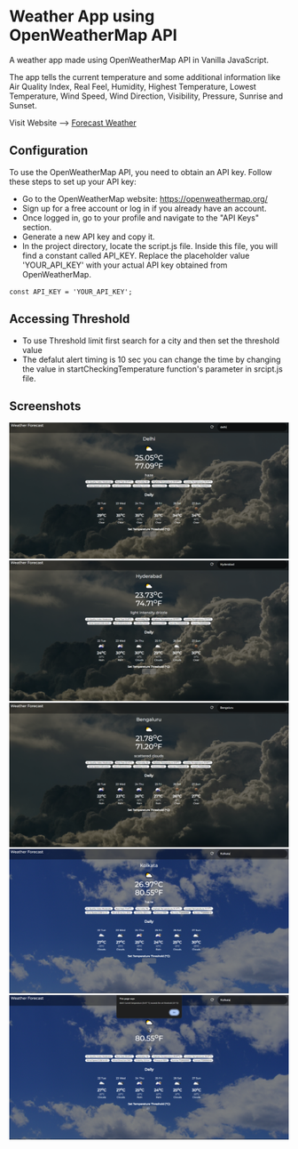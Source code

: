 # Weather App using OpenWeatherMap API

A weather app made using OpenWeatherMap API in Vanilla JavaScript.

The app tells the current temperature and some additional information like Air Quality Index, Real Feel, Humidity, Highest Temperature, Lowest Temperature, Wind Speed, Wind Direction, Visibility, Pressure, Sunrise and Sunset.

Visit Website --> [Forecast Weather](https://akhilmak.github.io/Weather/)

## Configuration

To use the OpenWeatherMap API, you need to obtain an API key. Follow these steps to set up your API key:

- Go to the OpenWeatherMap website: https://openweathermap.org/
- Sign up for a free account or log in if you already have an account.
- Once logged in, go to your profile and navigate to the "API Keys" section.
- Generate a new API key and copy it.
- In the project directory, locate the script.js file. Inside this file, you will find a constant called API_KEY. Replace the placeholder value 'YOUR_API_KEY' with your actual API key obtained from OpenWeatherMap.

```
const API_KEY = 'YOUR_API_KEY';
```

## Accessing Threshold

- To use Threshold limit first search for a city and then set the threshold value
- The defalut alert timing is 10 sec you can change the time by changing the value in startCheckingTemperature function's parameter in srcipt.js file.

## Screenshots

![sample-screenshot](/screenshots/1.png)
![sample-screenshot](/screenshots/2.png)
![sample-screenshot](/screenshots/3.png)
![sample-screenshot](/screenshots/4.png)
![sample-screenshot](/screenshots/5.png)

